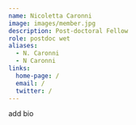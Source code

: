 ```yaml
---
name: Nicoletta Caronni
image: images/member.jpg
description: Post-doctoral Fellow
role: postdoc wet
aliases:
  - N. Caronni
  - N Caronni
links:
  home-page: /
  email: /
  twitter: /
---
```

add bio
